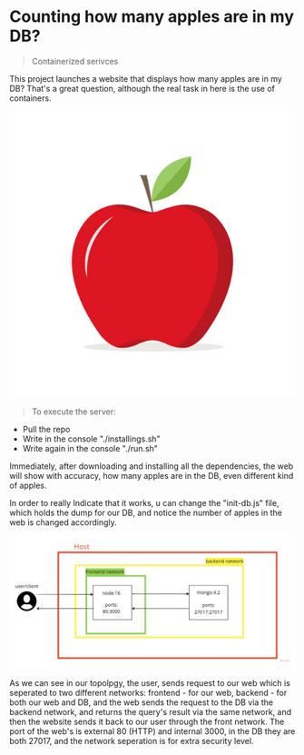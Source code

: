 Counting how many apples are in my DB?
===

> Containerized serivces

This project launches a website that displays how many apples are in my DB?
That's a great question, although the real task in here is the use of containers.


![Alt text](apple.jpg)


> To execute the server:
- Pull the repo
- Write in the console "./installings.sh"
- Write again in the console "./run.sh"


Immediately, after downloading and installing all the dependencies, the web will show with accuracy, how many apples are in the DB,
even different kind of apples.


In order to really Indicate that it works, u can change the "init-db.js" file, which holds the dump for our DB, and notice the number of apples
in the web is changed accordingly.


![Alt text](topology.jpg)

As we can see in our topolpgy, the user, sends request to our web which is seperated to two different networks: frontend - for our web, backend - for both our web and DB, and the web sends the request to the DB via the backend network, and returns the query's result via the same network, and then the website sends it back to our user through the front network.
The port of the web's is external 80 (HTTP) and internal 3000, in the DB they are both 27017, and the network seperation is for extra security level.
